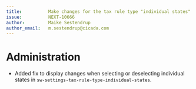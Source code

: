```yaml
---
title:          Make changes for the tax rule type "individual states" visible
issue:          NEXT-10666
author:         Maike Sestendrup
author_email:   m.sestendrup@cicada.com
---
```

# Administration
* Added fix to display changes when selecting or deselecting individual states in `sw-settings-tax-rule-type-individual-states`.

